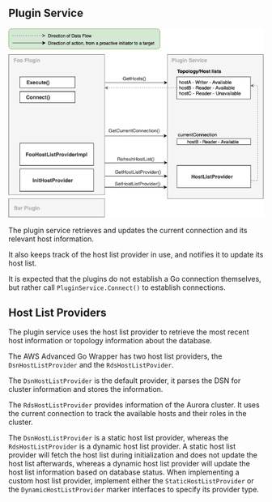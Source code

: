## Plugin Service
<div style="center"><img src="../images/plugin_service.png" alt="diagram for the plugin service design"/></div>

The plugin service retrieves and updates the current connection and its relevant host information.

It also keeps track of the host list provider in use, and notifies it to update its host list.

It is expected that the plugins do not establish a Go connection themselves, but rather call `PluginService.Connect()`
to establish connections.

## Host List Providers

The plugin service uses the host list provider to retrieve the most recent host information or topology information about the database.

The AWS Advanced Go Wrapper has two host list providers, the `DsnHostListProvider` and the `RdsHostListPovider`.

The `DsnHostListProvider` is the default provider, it parses the DSN for cluster information and stores the information.

The `RdsHostListProvider` provides information of the Aurora cluster.
It uses the current connection to track the available hosts and their roles in the cluster.

The `DsnHostListProvider` is a static host list provider, whereas the `RdsHostListProvider` is a dynamic host list provider.
A static host list provider will fetch the host list during initialization and does not update the host list afterwards,
whereas a dynamic host list provider will update the host list information based on database status.
When implementing a custom host list provider, implement either the `StaticHostListProvider` or the `DynamicHostListProvider` marker interfaces to specify its provider type.
